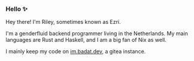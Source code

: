 ### Hello ✨

Hey there! I'm Riley, sometimes known as Ezri.

I'm a genderfluid backend programmer living in the Netherlands. My main languages are Rust and Haskell, and I am a big fan of Nix as well.

I mainly keep my code on [im.badat.dev](https://im.badat.dev/riley), a gitea instance.
